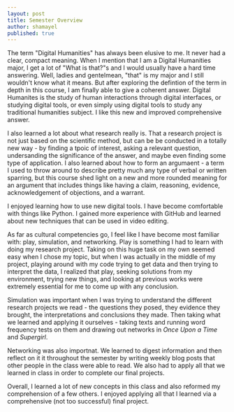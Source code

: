 ```yaml
---
layout: post
title: Semester Overview
author: shamayel
published: true
---
```


The term "Digital Humanities" has always been elusive to me. It never had a clear, compact meaning.  When I mention that I am a Digital Humanities major, I get a lot of "What is that?"s and I would usually have a hard time answering. Well, ladies and gentelmean, "that" is my major and I still wouldn't know what it means. But after exploring the defintion of the term in depth in this course, I am finally able to give a coherent answer. Digital Humanites is the study of human interactions through digital interfaces, or studying digital tools, or even simply  using digital tools to study any traditional humanities subject. I like this new and improved comprehensive answer.  

I also learned a lot about what research really is. That a research project is not just based on the scientific method, but can be be conducted in a totally new way - by finding a tpoic of interest, asking a relevant question, undersanding the significance of the answer, and maybe even finding some type of application. I also learned about how to form an argumaent - a term I used to throw around to describe pretty much any type of verbal or written sparring, but this course shed light on a new and more rounded meaning for an argument that includes things like having a claim, reasoning, evidence, acknowledgement of objections, and a warrant.   

I enjoyed learning how to use new digital tools. I have become comfortable with things like Python. I gained more experience with GitHub and learned about new techniques that can be used in video editing.   

As far as cultural competencies go, I feel like I have become most familiar with: play, simulation, and networking. Play is something I had to learn with doing my research project. Taking on this huge task on my own seemed easy when I chose my topic, but when I was actually in the middle of my project, playing around with my code trying to get data and then trying to interpret the data, I realized that play, seeking solutions from my environment, trying new things, and looking at previous works were extremely essential for me to come up with any conclusion.   

Simulation was important when I was trying to understand the different research projects we read - the questions they posed, they evidence they brought, the interpretations and conclusions they made. Then taking what we learned and applying it ourselves - taking texts and running word frequency tests on them and drawing out networks in _Once Upon a Time_ and _Supergirl_. 

Networking was also importnat. We learned to digest information and then reflect on it it throughout the semester by writing weekly blog posts that other people in the class were able to read. We also had to apply all that we learned in class in order to complete our final projects.  

Overall, I learned a lot of new concepts in this class and also reformed my comprehension of a few others. I enjoyed applying all that I learned via a comprehensive (not too successful) final project. 
